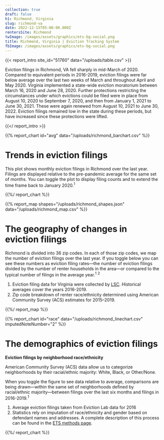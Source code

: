 ```yaml
---
collection: true
draft: false
h1: Richmond, Virginia
slug: richmond-va
date: 2022-12-15T05:00:00.000Z
rentersSite: Richmond
twImage: /images/assets/graphics/ets-bg-social.png
title: Richmond, Virginia | Eviction Tracking System
fbImage: /images/assets/graphics/ets-bg-social.png
---
```


{{< report_intro site_id="51760" data="/uploads/table.csv" >}}

Eviction filings in Richmond, VA fell sharply in mid-March of 2020. Compared to equivalent periods in 2016-2019, eviction filings were far below average over the last two weeks of March and throughout April and May 2020. Virginia implemented a state-wide eviction moratorium between March 16, 2020 and June 28, 2020. Further protections restricting the circumstances under which evictions could be filed were in place from August 10, 2020 to September 7, 2020, and then from January 1, 2021 to June 30, 2021. These were again renewed from August 10, 2021 to June 30, 2022. Eviction filings remained low in the state during these periods, but have increased since these protections were lifted.



{{</ report_intro >}}


{{% report_chart id="avg" data="/uploads/richmond_barchart.csv" %}}

# Trends in eviction filings

This plot shows monthly eviction filings in Richmond over the last year. Filings are displayed relative to the pre-pandemic average for the same set of months. You can toggle the plot to display filing counts and to extend the time frame back to January 2020.<sup>1</sup>


{{%/ report_chart %}}



{{% report_map shapes="/uploads/richmond_shapes.json" data="/uploads/richmond_map.csv" %}}



# The geography of changes in eviction filings

Richmond is divided into 36 zip codes. In each of those zip codes, we map the number of eviction filings over the last year. If you toggle below you can see these numbers as eviction filing rates—the number of eviction filings divided by the number of renter households in the area—or compared to the typical number of filings in the average year.<sup>1</sup> <sup>2</sup>

1. Eviction filing data for Virginia were collected by [LSC](https://www.lsc.gov/). Historical averages cover the years 2016-2019.
2. Zip code breakdown of renter race/ethnicity determined using American Community Survey (ACS) estimates for 2015–2019.



{{%/ report_map %}}



{{% report_chart id="race" data="/uploads/richmond_linechart.csv" imputedNoteNumber="2" %}}



# The demographics of eviction filings

**Eviction filings by neighborhood race/ethnicity**

American Community Survey (ACS) data allow us to categorize neighborhoods by their racial/ethnic majority: White, Black, or Other/None. 

When you toggle the figure to see data relative to average, comparisons are being drawn—within the same set of neighborhoods defined by racial/ethnic majority—between filings over the last six months and filings in 2016-2019.<sup>1</sup>

1. Average eviction filings taken from Eviction Lab data for 2016
2. Statistics rely on imputation of race/ethnicity and gender based on defendant names and addresses. A complete description of this process can be found in the [ETS methods page](https://evictionlab.org/eviction-tracking/methods/).

{{%/ report_chart %}}